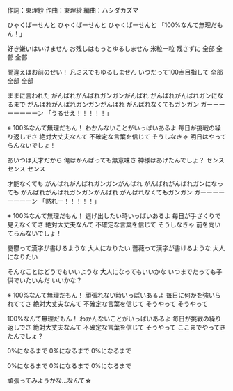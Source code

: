 作詞：東理紗
作曲：東理紗
編曲：ハシダカズマ




ひゃくぱーせんと
ひゃくぱーせんと
ひゃくぱーせんと
「100%なんて無理だもん！」



好き嫌いはいけません
お残しはもっとゆるしません
米粒一粒 残さずに
全部 全部 全部



間違えはお前のせい！
凡ミスでもゆるしません
いつだって100点目指して
全部 全部 全部



ままに言われた
がんばれがんばれガンガンがんばれ
がんばれがんばれガンになるまで
がんばれがんばれガンガンがんばれ
がんばれなくてもガンガン
ガーーーーーーーーン
「うるせえ！！！！！」



※
100%なんて無理だもん！
わかんないことがいっぱいあるよ
毎日が挑戦の繰り返しでさ
絶対大丈夫なんて
不確定な言葉を信じて
そうしなきゃ
明日はやってらんないでしょ！



あいつは天才だから
俺はかんばっても無意味さ
神様はあげたんでしょ？
センス センス センス



才能なくても
がんばれがんばれガンガンがんばれ
がんばれがんばれガンになっても
がんばれがんばれガンガンがんばれ
がんばれなくてもガンガン
ガーーーーーーーーン
「黙れー！！！！！」



※
100%なんて無理だもん！
逃げ出したい時いっぱいあるよ
毎日が手ざくりで見えなくてさ
絶対大丈夫なんて
不確定な言葉を信じて
そうしなきゃ
前を向いてらんないでしょ！



憂鬱って漢字が書けるような
大人になりたい
薔薇って漢字が書けるような
大人になりたい



そんなことはどうでもいいような
大人になってもいいかな
いつまでたっても子供でいたいんだ
いいかな？



※
100%なんて無理だもん！
頑張れない時いっぱいあるよ
毎日に何かを強いられててさ
絶対大丈夫なんて
不確定な言葉を信じて
そうやって そうやって

100%なんて無理だもん！
わかんないことがいっぱいあるよ
毎日が挑戦の繰り返しでさ
絶対大丈夫なんて
不確定な言葉を信じて
そうやって
ここまでやってきたんでしょ？



0%になるまで
0%になるまで
0%になるまで

0%になるまで
0%になるまで
0%になるまで

頑張ってみようかな…なんて☆
